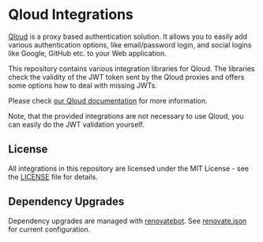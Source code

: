 # Qloud Integrations

[Qloud](https://qloud.network) is a proxy based authentication solution. It allows you to easily add various
authentication options, like email/password login, and social logins like Google, GitHub etc. to your Web application.

This repository contains various integration libraries for Qloud. The libraries check the validity of the JWT token
sent by the Qloud proxies and offers some options how to deal with missing JWTs.

Please check [our Qloud documentation](https://docs.qloud.network/category/integration-libraries) for more information.

Note, that the provided integrations are not necessary to use Qloud, you can easily do the JWT validation yourself.

## License

All integrations in this repository are licensed under the MIT License - see the [LICENSE](LICENSE) file for details.

## Dependency Upgrades

Dependency upgrades are managed with [renovatebot](https://renovatebot.com/).
See [renovate.json](https://github.com/SemanticlabsGmbH/qloud-integrations) for current configuration.
